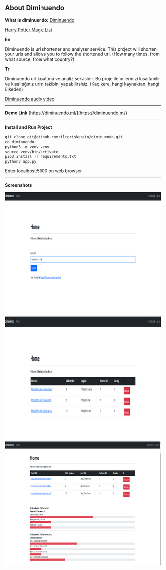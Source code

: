 ## About Diminuendo

**What is diminuendo:**
[Diminuendo](https://harrypotter.fandom.com/wiki/Diminuendo)

[Harry Potter Magic List](https://tr.wikipedia.org/wiki/Harry_Potter%27daki_b%C3%BCy%C3%BCler_listesi)

**En**

Diminuendo is url shortener and analyzer service. This project will shorten your urls and allows you to follow the shortened url. (How many times, from what source, from what country?)

**Tr**

Diminuendo url kısaltma ve analiz servisidir. Bu proje ile urllerinizi kısaltabilir ve kısalltığınız urlin takibini yapabilirsiniz. (Kaç kere, hangi kaynaktan, hangi ülkeden)

[Diminuendo audio video](https://getyarn.io/yarn-clip/e064dbb5-9650-4488-b13a-eb8e0a289fbb)

---

**Demo Link**
[https://diminuendo.ml/](https://diminuendo.ml/)

---

**Install and Run Project**

```shell
git clone git@github.com:ilteriskeskin/diminuendo.git
cd diminuendo
python3 -m venv venv
source venv/bin/activate
pip3 install -r requirements.txt
python3 app.py
```

Enter localhost:5000 on web browser

---

**Screenshots**

<img src="https://github.com/ilteriskeskin/diminuendo/blob/main/screenshots/ss1.png" alt="ss1" width="750" height="400">


<img src="https://github.com/ilteriskeskin/diminuendo/blob/main/screenshots/ss2.png" alt="ss2" width="750" height="400">

<img src="https://github.com/ilteriskeskin/diminuendo/blob/main/screenshots/ss3.png" alt="ss3" width="750" height="400">
